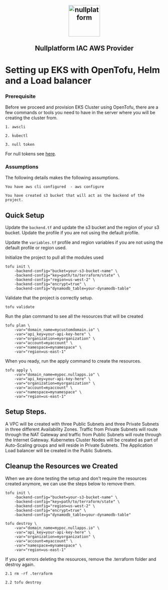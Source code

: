 <h2 align="center">
    <a href="https://httpie.io" target="blank_">
        <img height="100" alt="nullplatform" src="https://nullplatform.com/favicon/android-chrome-192x192.png" />
    </a>
    <br>
    <br>
    Nullplatform IAC AWS Provider
    <br>
</h2>

# Setting up EKS with OpenTofu, Helm and a Load balancer

### Prerequisite

Before we proceed and provision EKS Cluster using OpenTofu, there are a few commands or tools you need to have in the server where you will be creating the cluster from.

    1. awscli
   
    2. kubectl

    3. null token

For null tokens see [here](../docs/null_token.md).

### Assumptions

The following details makes the following assumptions.

    You have aws cli configured  - aws configure

    You have created s3 bucket that will act as the backend of the project. 

## Quick Setup

Update the `backend.tf` and update the s3 bucket and the region of your s3 bucket. Update the profile if you are not using the default profile. 

Update the `variables.tf` profile and region variables if you are not using the default profile or region used. 

Initialize the project to pull all the modules used

    tofu init \
        -backend-config="bucket=your-s3-bucket-name" \
        -backend-config="key=path/to/terraform/state" \
        -backend-config="region=us-west-2" \
        -backend-config="encrypt=true" \
        -backend-config="dynamodb_table=your-dynamodb-table"

Validate that the project is correctly setup. 

    tofu validate

Run the plan command to see all the resources that will be created

    tofu plan \
        -var="domain_name=mycustomdomain.io" \
        -var="api_key=your-api-key-here" \
        -var="organization=myorganization" \
        -var="account=myaccount" \
        -var="namespace=mynamespace" \
        -var="region=us-east-1"

When you ready, run the apply command to create the resources. 

    tofu apply \
        -var="domain_name=mypoc.nullapps.io" \
        -var="api_key=your-api-key-here" \
        -var="organization=myorganization" \
        -var="account=myaccount" \
        -var="namespace=mynamespace" \
        -var="region=us-east-1"


## Setup Steps. 

A VPC will be created with three Public Subnets and three Private Subnets in three different Availability Zones. Traffic from Private Subnets will route through the NAT Gateway and traffic from Public Subnets will route through the Internet Gateway.
Kubernetes Cluster Nodes will be created as part of Auto-Scaling groups and will reside in Private Subnets. The Application Load balancer will be created in the Public Subnets.

## Cleanup the Resources we Created

When we are done testing the setup and don't require the resources created anymore, we can use the steps below to remove them. 


    tofu init \
        -backend-config="bucket=your-s3-bucket-name" \
        -backend-config="key=path/to/terraform/state" \
        -backend-config="region=us-west-2" \
        -backend-config="encrypt=true" \
        -backend-config="dynamodb_table=your-dynamodb-table"
    
    tofu destroy \
        -var="domain_name=mypoc.nullapps.io" \
        -var="api_key=your-api-key-here" \
        -var="organization=myorganization" \
        -var="account=myaccount" \
        -var="namespace=mynamespace" \
        -var="region=us-east-1"


If you get errors deleting the resources, remove the .terraform folder and destroy again.

    2.1 rm -rf .terraform

    2.2 tofu destroy
